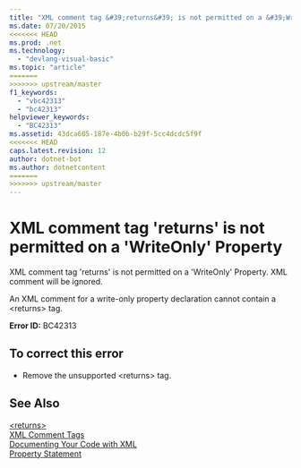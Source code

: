 ```yaml
---
title: "XML comment tag &#39;returns&#39; is not permitted on a &#39;WriteOnly&#39; Property"
ms.date: 07/20/2015
<<<<<<< HEAD
ms.prod: .net
ms.technology: 
  - "devlang-visual-basic"
ms.topic: "article"
=======
>>>>>>> upstream/master
f1_keywords: 
  - "vbc42313"
  - "bc42313"
helpviewer_keywords: 
  - "BC42313"
ms.assetid: 43dca605-187e-4b0b-b29f-5cc4dcdc5f9f
<<<<<<< HEAD
caps.latest.revision: 12
author: dotnet-bot
ms.author: dotnetcontent
=======
>>>>>>> upstream/master
---
```

# XML comment tag &#39;returns&#39; is not permitted on a &#39;WriteOnly&#39; Property
XML comment tag 'returns' is not permitted on a 'WriteOnly' Property. XML comment will be ignored.  
  
 An XML comment for a write-only property declaration cannot contain a \<returns> tag.  
  
 **Error ID:** BC42313  
  
## To correct this error  
  
-   Remove the unsupported \<returns> tag.  
  
## See Also  
 [\<returns>](../../visual-basic/language-reference/xmldoc/returns.md)  
 [XML Comment Tags](../../visual-basic/language-reference/xmldoc/recommended-xml-tags-for-documentation-comments.md)  
 [Documenting Your Code with XML](../../visual-basic/programming-guide/program-structure/documenting-your-code-with-xml.md)  
 [Property Statement](../../visual-basic/language-reference/statements/property-statement.md)
